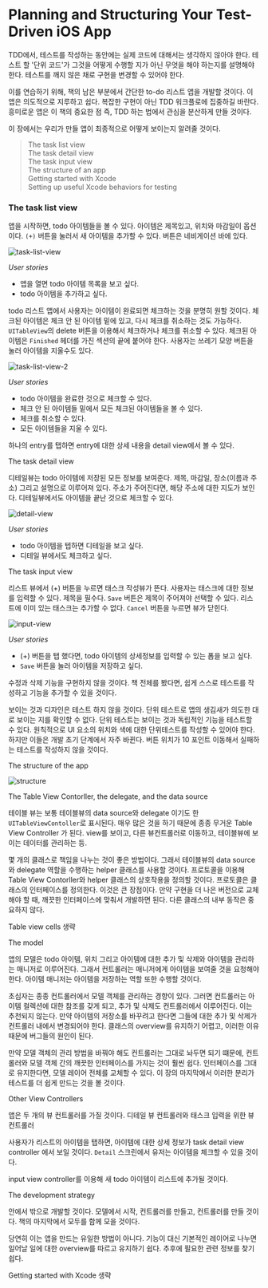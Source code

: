 # Planning and Structuring Your Test-Driven iOS App

TDD에서, 테스트를 작성하는 동안에는 실제 코드에 대해서는 생각하지 않아야 한다. 테스트 할 '단위 코드'가 그것을 어떻게 수행할 지가 아닌 무엇을 해야 하는지를 설명해야 한다. 테스트를 깨지 않은 채로 구현을 변경할 수 있어야 한다. 

이를 연습하기 위해, 책의 남은 부분에서 간단한 to-do 리스트 앱을 개발할 것이다. 이 앱은 의도적으로 지루하고 쉽다. 복잡한 구현이 아닌 TDD 워크플로에 집중하길 바란다. 흥미로운 앱은 이 책의 중요한 점 즉, TDD 하는 법에서 관심을 분산하게 만들 것이다.

이 장에서는 우리가 만들 앱이 최종적으로 어떻게 보이는지 알려줄 것이다.

> The task list view  
> The task detail view  
> The task input view  
> The structure of an app  
> Getting started with Xcode  
> Setting up useful Xcode behaviors for testing  

### The task list view 

앱을 시작하면, todo 아이템들을 볼 수 있다. 아이템은 제목있고, 위치와 마감일이 옵션이다. `(+)` 버튼을 눌러서 새 아이템을 추가할 수 있다. 버튼은 네비게이션 바에 있다.

![task-list-view](../images/1708163308.png)

*User stories*

- 앱을 열면 todo 아이템 목록을 보고 싶다.
- todo 아이템을 추가하고 싶다.

todo 리스트 앱에서 사용자는 아이템이 완료되면 체크하는 것을 분명히 원할 것이다. 체크된 아이템은 체크 안 된 아이템 밑에 있고, 다시 체크를 취소하는 것도 가능하다. `UITableView`의 delete 버튼을 이용해서 체크하거나 체크를 취소할 수 있다. 체크된 아이템은 `Finished` 헤더를 가진 섹션의 끝에 붙어야 한다. 사용자는 쓰레기 모양 버튼을 눌러 아이템을 지울수도 있다. 

![task-list-view-2](../images/1708162415.png)

*User stories*

- todo 아이템을 완료한 것으로 체크할 수 있다.
- 체크 안 된 아이템들 밑에서 모든 체크된 아이템들을 볼 수 있다.
- 체크를 취소할 수 있다.
- 모든 아이템들을 지울 수 있다.

하나의 entry를 탭하면 entry에 대한 상세 내용을 detail view에서 볼 수 있다.

The task detail view

디테일뷰는 todo 아이템에 저장된 모든 정보를 보여준다. 제목, 마감일, 장소(이름과 주소) 그리고 설명으로 이루어져 있다. 주소가 주어진다면, 해당 주소에 대한 지도가 보인다. 디테일뷰에서도 아이템을 끝난 것으로 체크할 수 있다. 

![detail-view](../images/1708164918.png)

*User stories*

- todo 아이템을 텝하면 디테일을 보고 싶다.
- 디테일 뷰에서도 체크하고 싶다.

The task input view

리스트 뷰에서 (+) 버튼을 누르면 태스크 작성뷰가 뜬다. 사용자는 태스크에 대한 정보를 입력할 수 있다. 제목을 필수다. `Save` 버튼은 제목이 주어져야 선택할 수 있다. 리스트에 이미 있는 태스크는 추가할 수 없다. `Cancel` 버튼을 누르면 뷰가 닫힌다.

![input-view](../images/1708165737.png)

*User stories*

- (+) 버튼을 탭 했다면, todo 아이템의 상세정보를 입력할 수 있는 폼을 보고 싶다.
- `Save` 버튼을 눌러 아이템을 저장하고 싶다.

수정과 삭제 기능을 구현하지 않을 것이다. 책 전체를 봤다면, 쉽게 스스로 테스트를 작성하고 기능을 추가할 수 있을 것이다.

보이는 것과 디자인은 테스트 하지 않을 것이다. 단위 테스트로 앱의 생김새가 의도한 대로 보이는 지를 확인할 수 없다. 단위 테스트는 보이는 것과 독립적인 기능을 테스트할 수 있다. 원칙적으로 UI 요소의 위치와 색에 대한 단위테스트를 작성할 수 있어야 한다. 하지만 이들은 개발 초기 단계에서 자주 바뀐다. 버튼 위치가 10 포인트 이동해서 실패하는 테스트를 작성하지 않을 것이다.

The structure of the app

![structure](../images/1708160500.png)

The Table View Contorller, the delegate, and the data source

테이블 뷰는 보통 테이블뷰의 data source와 delegate 이기도 한 `UITableViewContoller`로 표시된다. 매우 많은 것을 하기 때문에 종종 무거운 Table View Controller 가 된다. view를 보이고, 다른 뷰컨트롤러로 이동하고, 테이블뷰에 보이는 데이터를 관리하는 등.

몇 개의 클래스로 책임을 나누는 것이 좋은 방법이다. 그래서 테이블뷰의 data source와 delegate 역할을 수행하는 helper 클래스를 사용할 것이다. 프로토콜을 이용해 Table View Contorller와 helper 클래스의 상호작용을 정의할 것이다. 프로토콜은 클래스의 인터페이스를 정의한다. 이것은 큰 장점이다. 만약 구현을 더 나은 버전으로 교체해야 할 때, 깨끗한 인터페이스에 맞춰서 개발하면 된다. 다른 클래스의 내부 동작은 중요하지 않다.

Table view cells
생략

The model

앱의 모델은 todo 아이템, 위치 그리고 아이템에 대한 추가 및 삭제와 아이템을 관리하는 매니저로 이루어진다. 그래서 컨트롤러는 매니저에게 아이템을 보여줄 것을 요청해야 한다. 아이템 매니저는 아이템을 저장하는 역할 또한 수행할 것이다.

초심자는 종종 컨트롤러에서 모델 객체를 관리하는 경향이 있다. 그러면 컨트롤러는 아이템 컬렉션에 대한 참조를 갖게 되고, 추가 및 삭제도 컨트롤러에서 이루어진다. 이는 추천되지 않는다. 만약 아이템의 저장소를 바꾸려고 한다면 그들에 대한 추가 및 삭제가 컨트롤러 내에서 변경되어야 한다. 클래스의 overview를 유지하기 어렵고, 이러한 이유 때문에 버그들의 원인이 된다.

만약 모델 객체의 관리 방법을 바꿔야 해도 컨트롤러는 그대로 놔두면 되기 떄문에, 컨트롤러와 모델 객체 간의 깨끗한 인터페이스를 가지는 것이 훨씬 쉽다. 인터페이스를 그대로 유지한다면, 모델 레이어 전체를 교체할 수 있다. 이 장의 마지막에서 이러한 분리가 테스트를 더 쉽게 만드는 것을 볼 것이다.

Other View Controllers 

앱은 두 개의 뷰 컨트롤러를 가질 것이다. 디테일 뷰 컨트롤러와 태스크 입력을 위한 뷰 컨트롤러

사용자가 리스트의 아이템을 탭하면, 아이템에 대한 상세 정보가 task detail view controller 에서 보일 것이다. `Detail` 스크린에서 유저는 아이템을 체크할 수 있을 것이다.

input view controller를 이용해 새 todo 아이템이 리스트에 추가될 것이다.

The development strategy

안에서 밖으로 개발할 것이다. 모델에서 시작, 컨트롤러를 만들고, 컨트롤러를 만들 것이다. 책의 마지막에서 모두를 함께 모을 것이다.

당연히 이는 앱을 만드는 유일한 방법이 아니다. 기능이 대신 기본적인 레이어로 나누면 일어날 일에 대한 overview를 따르고 유지하기 쉽다. 추후에 필요한 관련 정보를 찾기 쉽다.

Getting started with Xcode 
생략